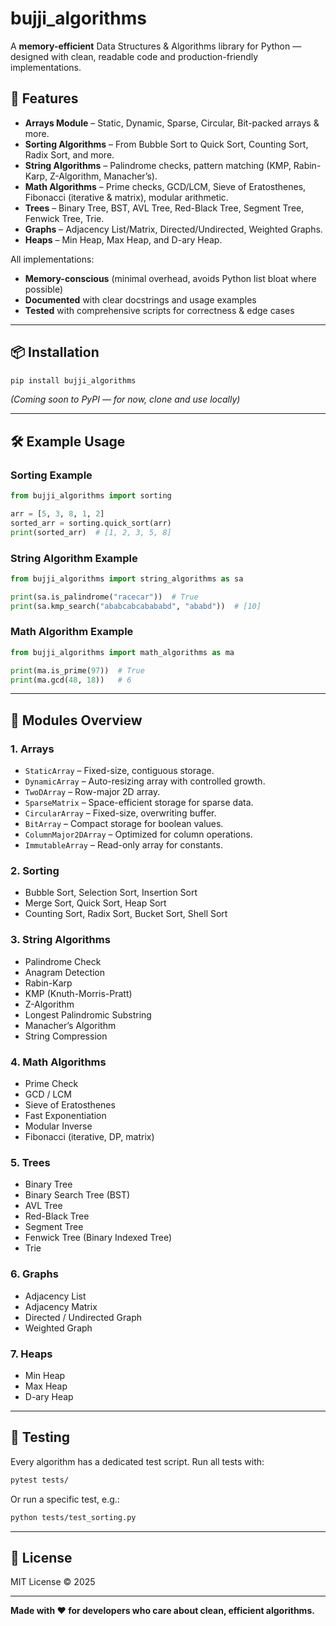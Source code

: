 # bujji_algorithms

A **memory-efficient** Data Structures & Algorithms library for Python —  
designed with clean, readable code and production-friendly implementations.

## 🚀 Features
- **Arrays Module** – Static, Dynamic, Sparse, Circular, Bit-packed arrays & more.
- **Sorting Algorithms** – From Bubble Sort to Quick Sort, Counting Sort, Radix Sort, and more.
- **String Algorithms** – Palindrome checks, pattern matching (KMP, Rabin-Karp, Z-Algorithm, Manacher’s).
- **Math Algorithms** – Prime checks, GCD/LCM, Sieve of Eratosthenes, Fibonacci (iterative & matrix), modular arithmetic.
- **Trees** – Binary Tree, BST, AVL Tree, Red-Black Tree, Segment Tree, Fenwick Tree, Trie.
- **Graphs** – Adjacency List/Matrix, Directed/Undirected, Weighted Graphs.
- **Heaps** – Min Heap, Max Heap, and D-ary Heap.

All implementations:
- **Memory-conscious** (minimal overhead, avoids Python list bloat where possible)
- **Documented** with clear docstrings and usage examples
- **Tested** with comprehensive scripts for correctness & edge cases

---

## 📦 Installation
```bash
pip install bujji_algorithms
````

*(Coming soon to PyPI — for now, clone and use locally)*

---

## 🛠 Example Usage

### Sorting Example

```python
from bujji_algorithms import sorting

arr = [5, 3, 8, 1, 2]
sorted_arr = sorting.quick_sort(arr)
print(sorted_arr)  # [1, 2, 3, 5, 8]
```

### String Algorithm Example

```python
from bujji_algorithms import string_algorithms as sa

print(sa.is_palindrome("racecar"))  # True
print(sa.kmp_search("ababcabcabababd", "ababd"))  # [10]
```

### Math Algorithm Example

```python
from bujji_algorithms import math_algorithms as ma

print(ma.is_prime(97))  # True
print(ma.gcd(48, 18))   # 6
```

---

## 📂 Modules Overview

### 1. Arrays

* `StaticArray` – Fixed-size, contiguous storage.
* `DynamicArray` – Auto-resizing array with controlled growth.
* `TwoDArray` – Row-major 2D array.
* `SparseMatrix` – Space-efficient storage for sparse data.
* `CircularArray` – Fixed-size, overwriting buffer.
* `BitArray` – Compact storage for boolean values.
* `ColumnMajor2DArray` – Optimized for column operations.
* `ImmutableArray` – Read-only array for constants.

### 2. Sorting

* Bubble Sort, Selection Sort, Insertion Sort
* Merge Sort, Quick Sort, Heap Sort
* Counting Sort, Radix Sort, Bucket Sort, Shell Sort

### 3. String Algorithms

* Palindrome Check
* Anagram Detection
* Rabin-Karp
* KMP (Knuth-Morris-Pratt)
* Z-Algorithm
* Longest Palindromic Substring
* Manacher’s Algorithm
* String Compression

### 4. Math Algorithms

* Prime Check
* GCD / LCM
* Sieve of Eratosthenes
* Fast Exponentiation
* Modular Inverse
* Fibonacci (iterative, DP, matrix)

### 5. Trees

* Binary Tree
* Binary Search Tree (BST)
* AVL Tree
* Red-Black Tree
* Segment Tree
* Fenwick Tree (Binary Indexed Tree)
* Trie

### 6. Graphs

* Adjacency List
* Adjacency Matrix
* Directed / Undirected Graph
* Weighted Graph

### 7. Heaps

* Min Heap
* Max Heap
* D-ary Heap

---

## 🧪 Testing

Every algorithm has a dedicated test script.
Run all tests with:

```bash
pytest tests/
```

Or run a specific test, e.g.:

```bash
python tests/test_sorting.py
```

---

## 📜 License

MIT License © 2025

---

**Made with ❤️ for developers who care about clean, efficient algorithms.**
